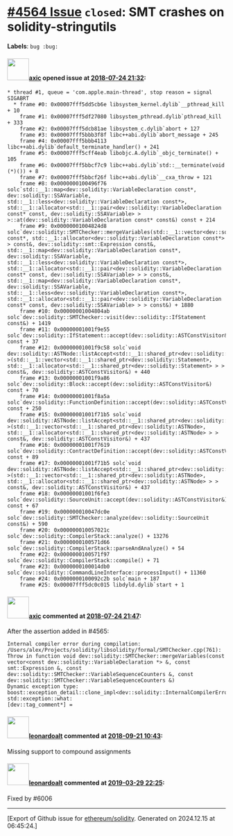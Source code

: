 # [\#4564 Issue](https://github.com/ethereum/solidity/issues/4564) `closed`: SMT crashes on solidity-stringutils
**Labels**: `bug :bug:`


#### <img src="https://avatars.githubusercontent.com/u/20340?v=4" width="50">[axic](https://github.com/axic) opened issue at [2018-07-24 21:32](https://github.com/ethereum/solidity/issues/4564):

```
* thread #1, queue = 'com.apple.main-thread', stop reason = signal SIGABRT
  * frame #0: 0x00007fff5dd5cb6e libsystem_kernel.dylib`__pthread_kill + 10
    frame #1: 0x00007fff5df27080 libsystem_pthread.dylib`pthread_kill + 333
    frame #2: 0x00007fff5dcb81ae libsystem_c.dylib`abort + 127
    frame #3: 0x00007fff5bbb3f8f libc++abi.dylib`abort_message + 245
    frame #4: 0x00007fff5bbb4113 libc++abi.dylib`default_terminate_handler() + 241
    frame #5: 0x00007fff5cff4eab libobjc.A.dylib`_objc_terminate() + 105
    frame #6: 0x00007fff5bbcf7c9 libc++abi.dylib`std::__terminate(void (*)()) + 8
    frame #7: 0x00007fff5bbcf26f libc++abi.dylib`__cxa_throw + 121
    frame #8: 0x0000000100496f76 solc`std::__1::map<dev::solidity::VariableDeclaration const*, dev::solidity::SSAVariable, std::__1::less<dev::solidity::VariableDeclaration const*>, std::__1::allocator<std::__1::pair<dev::solidity::VariableDeclaration const* const, dev::solidity::SSAVariable> > >::at(dev::solidity::VariableDeclaration const* const&) const + 214
    frame #9: 0x00000001004824d8 solc`dev::solidity::SMTChecker::mergeVariables(std::__1::vector<dev::solidity::VariableDeclaration const*, std::__1::allocator<dev::solidity::VariableDeclaration const*> > const&, dev::solidity::smt::Expression const&, std::__1::map<dev::solidity::VariableDeclaration const*, dev::solidity::SSAVariable, std::__1::less<dev::solidity::VariableDeclaration const*>, std::__1::allocator<std::__1::pair<dev::solidity::VariableDeclaration const* const, dev::solidity::SSAVariable> > > const&, std::__1::map<dev::solidity::VariableDeclaration const*, dev::solidity::SSAVariable, std::__1::less<dev::solidity::VariableDeclaration const*>, std::__1::allocator<std::__1::pair<dev::solidity::VariableDeclaration const* const, dev::solidity::SSAVariable> > > const&) + 1880
    frame #10: 0x00000001004804ab solc`dev::solidity::SMTChecker::visit(dev::solidity::IfStatement const&) + 1419
    frame #11: 0x00000001001f9e55 solc`dev::solidity::IfStatement::accept(dev::solidity::ASTConstVisitor&) const + 37
    frame #12: 0x00000001001f9c58 solc`void dev::solidity::ASTNode::listAccept<std::__1::shared_ptr<dev::solidity::Statement> >(std::__1::vector<std::__1::shared_ptr<dev::solidity::Statement>, std::__1::allocator<std::__1::shared_ptr<dev::solidity::Statement> > > const&, dev::solidity::ASTConstVisitor&) + 440
    frame #13: 0x00000001001f9a86 solc`dev::solidity::Block::accept(dev::solidity::ASTConstVisitor&) const + 70
    frame #14: 0x00000001001f8a5a solc`dev::solidity::FunctionDefinition::accept(dev::solidity::ASTConstVisitor&) const + 250
    frame #15: 0x00000001001f71b5 solc`void dev::solidity::ASTNode::listAccept<std::__1::shared_ptr<dev::solidity::ASTNode> >(std::__1::vector<std::__1::shared_ptr<dev::solidity::ASTNode>, std::__1::allocator<std::__1::shared_ptr<dev::solidity::ASTNode> > > const&, dev::solidity::ASTConstVisitor&) + 437
    frame #16: 0x00000001001f7619 solc`dev::solidity::ContractDefinition::accept(dev::solidity::ASTConstVisitor&) const + 89
    frame #17: 0x00000001001f71b5 solc`void dev::solidity::ASTNode::listAccept<std::__1::shared_ptr<dev::solidity::ASTNode> >(std::__1::vector<std::__1::shared_ptr<dev::solidity::ASTNode>, std::__1::allocator<std::__1::shared_ptr<dev::solidity::ASTNode> > > const&, dev::solidity::ASTConstVisitor&) + 437
    frame #18: 0x00000001001f6fe3 solc`dev::solidity::SourceUnit::accept(dev::solidity::ASTConstVisitor&) const + 67
    frame #19: 0x000000010047dc0e solc`dev::solidity::SMTChecker::analyze(dev::solidity::SourceUnit const&) + 590
    frame #20: 0x000000010057021c solc`dev::solidity::CompilerStack::analyze() + 13276
    frame #21: 0x0000000100571d66 solc`dev::solidity::CompilerStack::parseAndAnalyze() + 54
    frame #22: 0x0000000100571f97 solc`dev::solidity::CompilerStack::compile() + 71
    frame #23: 0x0000000100014db0 solc`dev::solidity::CommandLineInterface::processInput() + 11360
    frame #24: 0x0000000100092c2b solc`main + 187
    frame #25: 0x00007fff5dc0c015 libdyld.dylib`start + 1
```

#### <img src="https://avatars.githubusercontent.com/u/20340?v=4" width="50">[axic](https://github.com/axic) commented at [2018-07-24 21:47](https://github.com/ethereum/solidity/issues/4564#issuecomment-407562965):

After the assertion added in #4565:
```
Internal compiler error during compilation:
/Users/alex/Projects/solidity/libsolidity/formal/SMTChecker.cpp(761): Throw in function void dev::solidity::SMTChecker::mergeVariables(const vector<const dev::solidity::VariableDeclaration *> &, const smt::Expression &, const dev::solidity::SMTChecker::VariableSequenceCounters &, const dev::solidity::SMTChecker::VariableSequenceCounters &)
Dynamic exception type: boost::exception_detail::clone_impl<dev::solidity::InternalCompilerError>
std::exception::what: 
[dev::tag_comment*] = 
```

#### <img src="https://avatars.githubusercontent.com/u/504195?u=ce2facd14af9fd474ebff49f0d44891f56f7500f&v=4" width="50">[leonardoalt](https://github.com/leonardoalt) commented at [2018-09-21 10:43](https://github.com/ethereum/solidity/issues/4564#issuecomment-423491353):

Missing support to compound assignments

#### <img src="https://avatars.githubusercontent.com/u/504195?u=ce2facd14af9fd474ebff49f0d44891f56f7500f&v=4" width="50">[leonardoalt](https://github.com/leonardoalt) commented at [2019-03-29 22:25](https://github.com/ethereum/solidity/issues/4564#issuecomment-478167720):

Fixed by #6006


-------------------------------------------------------------------------------



[Export of Github issue for [ethereum/solidity](https://github.com/ethereum/solidity). Generated on 2024.12.15 at 06:45:24.]
